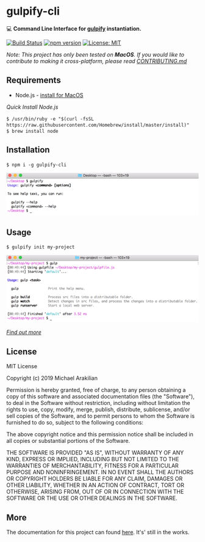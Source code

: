 # gulpify-cli

 :computer: **Command Line Interface for [gulpify](https://github.com/arakilian0/gulpify) instantiation.**

[![Build Status](https://travis-ci.com/arakilian0/gulpify-cli.svg?branch=master)](https://travis-ci.com/arakilian0/gulpify-cli) [![npm version](https://img.shields.io/npm/v/gulpify-cli.svg?style=flat)](https://www.npmjs.com/package/gulpify-cli) [![License: MIT](https://img.shields.io/badge/License-MIT-yellow.svg)](https://github.com/arakilian0/gulpify-cli/blob/master/LICENSE.md)

*Note: This project has only been tested on **MacOS**. If you would like to contribute to making it cross-platform, please read [CONTRIBUTING.md](https://github.com/arakilian0/gulpify-cli/blob/master/CONTRIBUTING.md)*

## Requirements
- Node.js - [install for MacOS](https://treehouse.github.io/installation-guides/mac/node-mac.html)

 *Quick Install Node.js*
 ```
$ /usr/bin/ruby -e "$(curl -fsSL https://raw.githubusercontent.com/Homebrew/install/master/install)"
$ brew install node
 ```

## Installation
```
$ npm i -g gulpify-cli
```
![Usage Screenshot](https://raw.githubusercontent.com/arakilian0/images/master/gulpify-cli-installation.png "Succesfull install")

## Usage
```
$ gulpify init my-project
```
![Usage Screenshot](https://raw.githubusercontent.com/arakilian0/images/master/gulpify-cli-usage.png "Succesfull install")

[*Find out more*](https://arakilian0.github.io/gulpify-cli/docs)

## License
MIT License

Copyright (c) 2019 Michael Arakilian

Permission is hereby granted, free of charge, to any person obtaining a copy
of this software and associated documentation files (the "Software"), to deal
in the Software without restriction, including without limitation the rights
to use, copy, modify, merge, publish, distribute, sublicense, and/or sell
copies of the Software, and to permit persons to whom the Software is
furnished to do so, subject to the following conditions:

The above copyright notice and this permission notice shall be included in all
copies or substantial portions of the Software.

THE SOFTWARE IS PROVIDED "AS IS", WITHOUT WARRANTY OF ANY KIND, EXPRESS OR
IMPLIED, INCLUDING BUT NOT LIMITED TO THE WARRANTIES OF MERCHANTABILITY,
FITNESS FOR A PARTICULAR PURPOSE AND NONINFRINGEMENT. IN NO EVENT SHALL THE
AUTHORS OR COPYRIGHT HOLDERS BE LIABLE FOR ANY CLAIM, DAMAGES OR OTHER
LIABILITY, WHETHER IN AN ACTION OF CONTRACT, TORT OR OTHERWISE, ARISING FROM,
OUT OF OR IN CONNECTION WITH THE SOFTWARE OR THE USE OR OTHER DEALINGS IN THE
SOFTWARE.

## More
The documentation for this project can found [here](https://arakilian0.github.io/gulpify-cli/). It's' still in the works.
